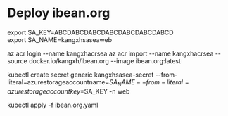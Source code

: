 # Deploy ibean.org

export SA_KEY=ABCDABCDABCDABCDABCDABCDABCD  
export SA_NAME=kangxhsaseaweb

az acr login --name kangxhacrsea
az acr import --name kangxhacrsea --source docker.io/kangxh/ibean.org --image ibean.org:latest

kubectl create secret generic kangxhsasea-secret --from-literal=azurestorageaccountname=$SA_NAME --from-literal=azurestorageaccountkey=$SA_KEY -n web

kubectl apply -f ibean.org.yaml